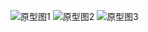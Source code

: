 
![原型图1](https://github.com/lulu867/fanlu-project/assets/77440709/3ec662da-59ec-4c47-b0f4-692494741536)
![原型图2](https://github.com/lulu867/fanlu-project/assets/77440709/9c7ab16f-e99c-4b84-9e8c-4f29df4a3657)
![原型图3](https://github.com/lulu867/fanlu-project/assets/77440709/2b208515-5060-49b7-beb0-65e98445fd94)
